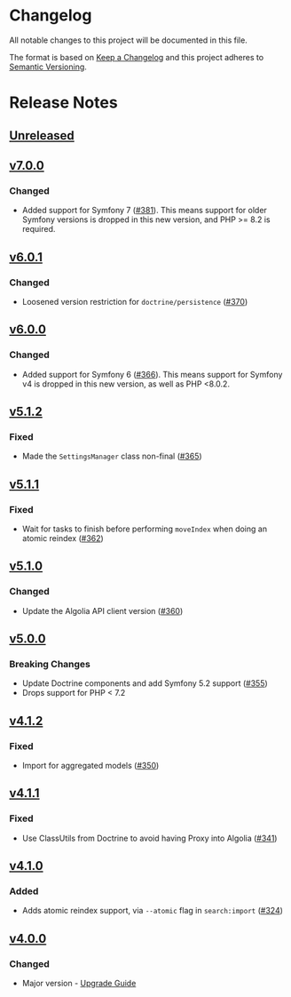 # Changelog

All notable changes to this project will be documented in this file.

The format is based on [Keep a Changelog](http://keepachangelog.com/) and this project adheres to [Semantic Versioning](http://semver.org/).

# Release Notes

## [Unreleased](https://github.com/algolia/search-bundle/compare/7.0.0...master)

## [v7.0.0](https://github.com/algolia/search-bundle/compare/6.0.1...7.0.0)

### Changed
- Added support for Symfony 7 ([#381](https://github.com/algolia/search-bundle/pull/381)). This means support for older Symfony versions is dropped in this new version, and PHP >= 8.2 is required.

## [v6.0.1](https://github.com/algolia/search-bundle/compare/6.0.0...6.0.1)
### Changed
- Loosened version restriction for `doctrine/persistence` ([#370](https://github.com/algolia/search-bundle/pull/370))

## [v6.0.0](https://github.com/algolia/search-bundle/compare/5.1.2...6.0.0)

### Changed
- Added support for Symfony 6 ([#366](https://github.com/algolia/search-bundle/pull/366)). This means support for Symfony v4 is dropped in this new version, as well as PHP <8.0.2.

## [v5.1.2](https://github.com/algolia/search-bundle/compare/5.1.1...5.1.2)

### Fixed
- Made the `SettingsManager` class non-final ([#365](https://github.com/algolia/search-bundle/pull/365))

## [v5.1.1](https://github.com/algolia/search-bundle/compare/5.1.0...5.1.1)

### Fixed
- Wait for tasks to finish before performing `moveIndex` when doing an atomic reindex ([#362](https://github.com/algolia/search-bundle/pull/362))

## [v5.1.0](https://github.com/algolia/search-bundle/compare/5.0.0...5.1.0)

### Changed
- Update the Algolia API client version ([#360](https://github.com/algolia/search-bundle/pull/360))

## [v5.0.0](https://github.com/algolia/search-bundle/compare/4.1.2...5.0.0)

### Breaking Changes
- Update Doctrine components and add Symfony 5.2 support ([#355](https://github.com/algolia/search-bundle/pull/355))
- Drops support for PHP < 7.2


## [v4.1.2](https://github.com/algolia/search-bundle/compare/4.1.1...4.1.2)

### Fixed
- Import for aggregated models ([#350](https://github.com/algolia/search-bundle/pull/350))


## [v4.1.1](https://github.com/algolia/search-bundle/compare/4.1.0...4.1.1)

### Fixed
- Use ClassUtils from Doctrine to avoid having Proxy into Algolia ([#341](https://github.com/algolia/search-bundle/pull/341))


## [v4.1.0](https://github.com/algolia/search-bundle/compare/4.0.0...4.1.0)
### Added
- Adds atomic reindex support, via `--atomic` flag in `search:import` ([#324](https://github.com/algolia/search-bundle/pull/324))

## [v4.0.0](https://github.com/algolia/search-bundle/compare/3.4.0...4.0.0)

### Changed
- Major version - [Upgrade Guide](https://github.com/algolia/search-bundle/blob/master/UPGRADE-4.0.md)
